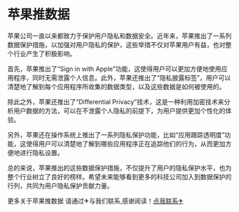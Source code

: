 # 苹果推数据

苹果公司一直以来都致力于保护用户隐私和数据安全。近年来，苹果推出了一系列数据保护措施，以加强对用户隐私的保护，这些举措不仅对苹果用户有益，也对整个行业产生了积极影响。

首先，苹果推出了“Sign in with Apple”功能，这使得用户可以更加方便地使用应用程序，同时无需泄露个人信息。此外，苹果还推出了“隐私披露标签”，用户可以清楚地了解到每个应用程序所收集的数据类型，以及这些数据是如何被使用的。

除此之外，苹果还推出了“Differential Privacy”技术，这是一种利用加密技术来分析用户数据的方法，可以在不泄露个人隐私的前提下，为用户提供更加个性化的体验。

另外，苹果还在操作系统上推出了一系列隐私保护功能，比如“应用跟踪透明度”功能，这使得用户可以清楚地了解到哪些应用程序正在追踪他们的行为，从而更加方便地进行隐私设置。

总的来说，苹果推出的这些数据保护措施，不仅提升了用户的隐私保护水平，也为整个行业树立了良好的榜样。希望未来能够看到更多的科技公司加入到数据保护的行列，共同为用户隐私保护贡献力量。

更多关于苹果推数据 请通过✈与我们联系,感谢阅读！[点我联系✈](https://vip.k02.cc)
